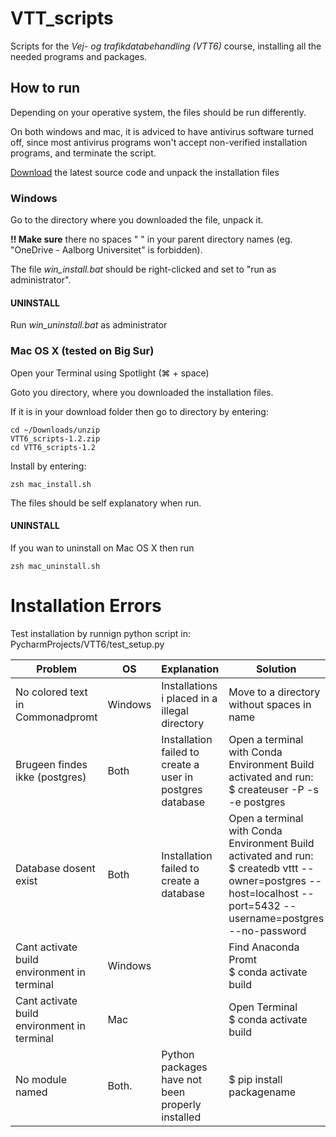 # VTT_scripts
Scripts for the _Vej- og trafikdatabehandling (VTT6)_ course, installing all the needed programs and packages.

## How to run
Depending on your operative system, the files should be run differently.

On both windows and mac, it is adviced to have antivirus software turned off, 
since most antivirus programs won't accept non-verified installation programs,
and terminate the script.

[Download](https://github.com/TRG-BUILD/VTT6_scripts/releases/latest) the latest source code and unpack the installation files

### Windows

Go to the directory where you downloaded the file, unpack it.

**!! Make sure** there no spaces " " in your parent directory names (eg. "OneDrive - Aalborg Universitet" is forbidden).

The file _win_install.bat_ should be right-clicked and set to "run as administrator".

#### UNINSTALL

Run _win_uninstall.bat_ as administrator

### Mac OS X (tested on Big Sur)

Open your Terminal using Spotlight (⌘ + space)

Goto you directory, where you downloaded the installation files.

If it is in your download folder then go to directory by entering:
```
cd ~/Downloads/unzip
VTT6_scripts-1.2.zip 
cd VTT6_scripts-1.2
```

Install by entering:
```
zsh mac_install.sh
```

The files should be self explanatory when run.

#### UNINSTALL

If you wan to uninstall on Mac OS X then run

```
zsh mac_uninstall.sh
```

# Installation Errors

Test installation by runnign python script in:
PycharmProjects/VTT6/test_setup.py

| Problem                                     | OS      | Explanation                                               | Solution                                                                                                                                                             |
|---------------------------------------------|---------|-----------------------------------------------------------|----------------------------------------------------------------------------------------------------------------------------------------------------------------------|
| No colored text in Commonadpromt            | Windows | Installations i placed in a illegal directory             | Move to a directory without spaces in name                                                                                                                           |
| Brugeen findes ikke (postgres)              | Both    | Installation failed to create a user in postgres database | Open a terminal with Conda Environment Build activated and run: <br> $ createuser -P -s -e postgres                                                                  |
| Database dosent exist                       | Both    | Installation failed to create a database                  | Open a terminal with Conda Environment Build activated and run: <br> $ createdb vttt --owner=postgres --host=localhost --port=5432 --username=postgres --no-password |
| Cant activate build environment in terminal | Windows |            | Find Anaconda Promt <br> $ conda activate build                                                                                                                      |
| Cant activate build environment in terminal | Mac    |            | Open Terminal <br> $ conda activate build                                                                                                                            |
| No module named                             | Both.  | Python packages have not been properly installed | $ pip install packagename |
